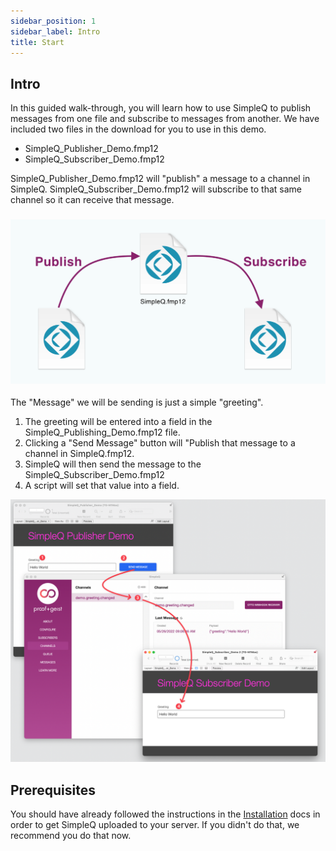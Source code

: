 ```yaml
---
sidebar_position: 1
sidebar_label: Intro
title: Start
---
```


## Intro

In this guided walk-through, you will learn how to use SimpleQ to publish messages from one file and subscribe to messages from another. We have included two files in the download for you to use in this demo.

- SimpleQ_Publisher_Demo.fmp12
- SimpleQ_Subscriber_Demo.fmp12

SimpleQ_Publisher_Demo.fmp12 will "publish" a message to a channel in SimpleQ. SimpleQ_Subscriber_Demo.fmp12 will subscribe to that same channel so it can receive that message.

### ![](images/pub_sub.png)

The "Message" we will be sending is just a simple "greeting".

1.  The greeting will be entered into a field in the SimpleQ_Publishing_Demo.fmp12 file.
2.  Clicking a "Send Message" button will "Publish that message to a channel in SimpleQ.fmp12.
3.  SimpleQ will then send the message to the SimpleQ_Subscriber_Demo.fmp12
4.  A script will set that value into a field.

![](images/CleanShot%202022-05-26%20at%2009.21.33.png)

## Prerequisites

You should have already followed the instructions in the [Installation](../installation) docs in order to get SimpleQ uploaded to your server. If you didn't do that, we recommend you do that now.
